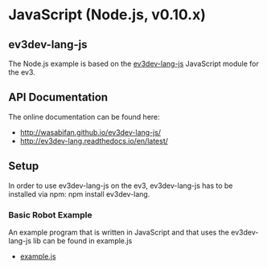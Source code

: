 # JavaScript (Node.js, v0.10.x)
## ev3dev-lang-js
The Node.js example is based on the [ev3dev-lang-js](https://github.com/WasabiFan/ev3dev-lang-js) JavaScript module for the ev3. 

## API Documentation
The online documentation can be found here: 

- http://wasabifan.github.io/ev3dev-lang-js/
- http://ev3dev-lang.readthedocs.io/en/latest/

## Setup
In order to use ev3dev-lang-js on the ev3, ev3dev-lang-js has to be installed via npm: npm install ev3dev-lang.

### Basic Robot Example
An example program that is written in JavaScript and that uses the ev3dev-lang-js lib can be found in example.js 
- [example.js](example.js)